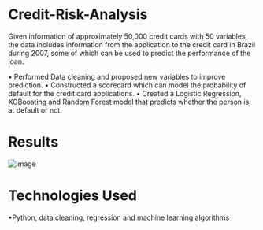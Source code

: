 # Credit-Risk-Analysis
Given information of approximately 50,000 credit cards with 50 variables, the data includes information 
from the application to the credit card in Brazil during 2007, some of which can be used to predict 
the performance of the loan.

•	Performed Data cleaning and proposed new variables to improve prediction.
•	Constructed a scorecard which can model the probability of default for the credit card
applications. 
•	Created a Logistic Regression, XGBoosting and Random Forest model that predicts whether the person is at default or not.

# Results
![image](https://user-images.githubusercontent.com/17857561/146643678-fa0c1579-3eb9-4653-9633-1f1a1e9a3cca.png)


# Technologies Used
•Python, data cleaning, regression and machine learning algorithms


